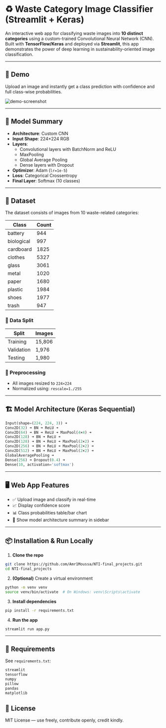 # ♻️ Waste Category Image Classifier (Streamlit + Keras)

An interactive web app for classifying waste images into **10 distinct categories** using a custom-trained Convolutional Neural Network (CNN). Built with **TensorFlow/Keras** and deployed via **Streamlit**, this app demonstrates the power of deep learning in sustainability-oriented image classification.

---

## 🚀 Demo

Upload an image and instantly get a class prediction with confidence and full class-wise probabilities.

![demo-screenshot](https://github.com/user-attachments/assets/63edd2cf-0b19-4212-aec3-88c1f3180d75)

---

## 🧠 Model Summary

- **Architecture**: Custom CNN
- **Input Shape**: 224×224 RGB
- **Layers**:
  - Convolutional layers with BatchNorm and ReLU
  - MaxPooling
  - Global Average Pooling
  - Dense layers with Dropout
- **Optimizer**: Adam (`lr=1e-5`)
- **Loss**: Categorical Crossentropy
- **Final Layer**: Softmax (10 classes)

---

## 📂 Dataset

The dataset consists of images from 10 waste-related categories:

| Class         | Count |
|---------------|-------|
| battery       | 944   |
| biological    | 997   |
| cardboard     | 1825  |
| clothes       | 5327  |
| glass         | 3061  |
| metal         | 1020  |
| paper         | 1680  |
| plastic       | 1984  |
| shoes         | 1977  |
| trash         | 947   |

### 🔀 Data Split

| Split     | Images |
|-----------|--------|
| Training  | 15,806 |
| Validation| 1,976  |
| Testing   | 1,980  |

### 🧼 Preprocessing

- All images resized to `224×224`
- Normalized using: `rescale=1./255`

---

## 🏗️ Model Architecture (Keras Sequential)

```python
Input(shape=(224, 224, 3)) ➜
Conv2D(32) ➜ BN ➜ ReLU ➜
Conv2D(64) ➜ BN ➜ ReLU ➜ MaxPool(4×4) ➜
Conv2D(128) ➜ BN ➜ ReLU ➜
Conv2D(128) ➜ BN ➜ ReLU ➜ MaxPool(2×2) ➜
Conv2D(256) ➜ BN ➜ ReLU ➜ MaxPool(2×2) ➜
Conv2D(512) ➜ BN ➜ ReLU ➜ MaxPool(2×2) ➜
GlobalAveragePooling ➜
Dense(256) ➜ Dropout(0.4) ➜
Dense(10, activation='softmax')
````

---

## 🖥️ Web App Features

* ✅ Upload image and classify in real-time
* 📈 Display confidence score
* 📊 Class probabilities table/bar chart
* 🧠 Show model architecture summary in sidebar

---

## 📦 Installation & Run Locally

1. **Clone the repo**

```bash
git clone https://github.com/Amr1Moussa/NTI-final_projects.git
cd NTI-final_projects
```

2. **(Optional)** Create a virtual environment

```bash
python -m venv venv
source venv/bin/activate  # On Windows: venv\Scripts\activate
```

3. **Install dependencies**

```bash
pip install -r requirements.txt
```

4. **Run the app**

```bash
streamlit run app.py
```

---

## 📄 Requirements

See `requirements.txt`:

```txt
streamlit
tensorflow
numpy
pillow
pandas
matplotlib
```

## 📃 License

MIT License — use freely, contribute openly, credit kindly.
